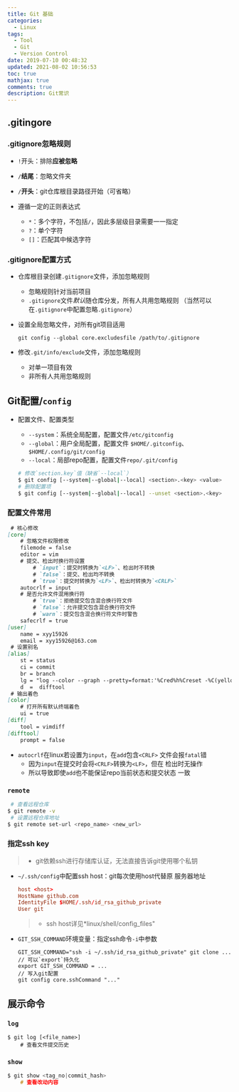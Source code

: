 ```yaml
---
title: Git 基础
categories:
  - Linux
tags:
  - Tool
  - Git
  - Version Control
date: 2019-07-10 00:48:32
updated: 2021-08-02 10:56:53
toc: true
mathjax: true
comments: true
description: Git常识
---
```


##	.gitingore

###	.gitignore忽略规则

-	`!`开头：排除**应被忽略**

-	`/`**结尾**：忽略文件夹

-	`/`**开头**：git仓库根目录路径开始（可省略）

-	遵循一定的正则表达式
	-	`*`：多个字符，不包括`/`，因此多层级目录需要一一指定
	-	`?`：单个字符
	-	`[]`：匹配其中候选字符

###	.gitignore配置方式

-	仓库根目录创建`.gitignore`文件，添加忽略规则
	-	忽略规则针对当前项目
	-	`.gitignore`文件*默认*随仓库分发，所有人共用忽略规则
		（当然可以在`.gitignore`中配置忽略`.gitignore`）

-	设置全局忽略文件，对所有git项目适用
	```shell
	git config --global core.excludesfile /path/to/.gitignore
	```

-	修改`.git/info/exclude`文件，添加忽略规则
	-	对单一项目有效
	-	非所有人共用忽略规则

##	Git配置/`config`

-	配置文件、配置类型
	-	`--system`：系统全局配置，配置文件`/etc/gitconfig`
	-	`--global`：用户全局配置，配置文件
		`$HOME/.gitconfig`、`$HOME/.config/git/config`
	-	`--local`：局部repo配置，配置文件`repo/.git/config`

	```sh
	# 修改`section.key`值（缺省`--local`）
	$ git config [--system|--global|--local] <section>.<key> <value>
	# 删除配置项
	$ git config [--system|--global|--local] --unset <section>.<key>
	```

###	配置文件常用

```md
 # 核心修改
[core]
	# 忽略文件权限修改
	filemode = false
	editor = vim
	# 提交、检出时换行符设置
		# `input`：提交时转换为`<LF>`、检出时不转换
		# `false`：提交、检出均不转换
		# `true`：提交时转换为`<LF>`、检出时转换为`<CRLF>`
	autocrlf = input
	# 是否允许文件混用换行符
		# `true`：拒绝提交包含混合换行符文件
		# `false`：允许提交包含混合换行符文件
		# `warn`：提交包含混合换行符文件时警告
	safecrlf = true
[user]
	name = xyy15926
	email = xyy15926@163.com
 # 设置别名
[alias]
	st = status
	ci = commit
	br = branch
	lg = "log --color --graph --pretty=format:'%Cred%h%Creset -%C(yellow)%d%Creset %s %Cgreen(%cr) %C(bold blue)<%an>%Creset' --abbrev-commit"
	d  =  difftool
 # 输出着色
[color]
	# 打开所有默认终端着色
	ui = true
[diff]
	tool = vimdiff
[difftool]
	prompt = false
```

-	`autocrlf`在linux若设置为`input`，在`add`包含`<CRLF>`
	文件会报`fatal`错
	-	因为`input`在提交时会将`<CRLF>`转换为`<LF>`，但在
		检出时无操作
	-	所以导致即使`add`也不能保证repo当前状态和提交状态
		一致

###	`remote`

```sh
 # 查看远程仓库
$ git remote -v
 # 设置远程仓库地址
$ git remote set-url <repo_name> <new_url>
```

###	指定ssh key

> - git依赖ssh进行存储库认证，无法直接告诉git使用哪个私钥

-	`~/.ssh/config`中配置ssh host：git每次使用host代替原
	服务器地址

	```conf
	host <host>
	HostName github.com
	IdentityFile $HOME/.ssh/id_rsa_github_private
	User git
	```

	> - ssh host详见*linux/shell/config_files"

-	`GIT_SSH_COMMAND`环境变量：指定ssh命令`-i`中参数

	```shell
	GIT_SSH_COMMAND="ssh -i ~/.ssh/id_rsa_github_private" git clone ...
	// 可以`export`持久化
	export GIT_SSH_COMMAND = ...
	// 写入git配置
	git config core.sshCommand "..."
	```

##	展示命令

###	`log`

```shell
$ git log [<file_name>]
	# 查看文件提交历史
```

###	`show`

```c
$ git show <tag_no|commit_hash>
	# 查看改动内容
```

